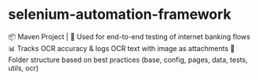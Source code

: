 # selenium-automation-framework
📦 Maven Project | 🔐 Used for end-to-end testing of internet banking flows 📊 Tracks OCR accuracy &amp; logs OCR text with image as attachments 📁 Folder structure based on best practices (base, config, pages, data, tests, utils, ocr)

